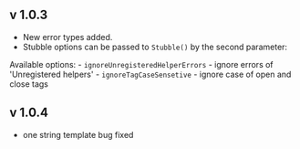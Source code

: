 ## v 1.0.3

- New error types added.
- Stubble options can be passed to `Stubble()` by the second parameter:

Available options:
    - `ignoreUnregisteredHelperErrors` - ignore errors of 'Unregistered helpers'
    - `ignoreTagCaseSensetive` - ignore case of open and close tags 

## v 1.0.4

- one string template bug fixed